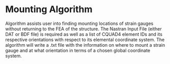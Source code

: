# Mounting Algorithm

Algorithm assists user into finding mounting locations of strain gauges without returning to the FEA of the structure. The Nastran Input File (either DAT or BDF file) is required as well as a list of CQUAD4 element IDs and its respective orientations with respect to its elemental coordinate system. The algorithm will write a .txt file with the information on where to mount a strain gauge and at what orientation in terms of a chosen global coordinate system.
